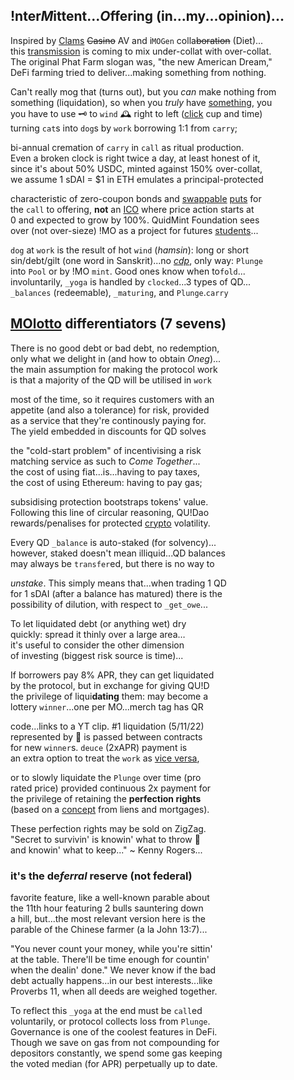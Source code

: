 ## !nter*M*ittent...*O*ffering (in...my...opinion)...
  
Inspired by [Clams]() ~~Casino~~  AV and i`MOGen` colla~~boration~~ (Diet)...  
this [transmission](https://en.wikipedia.org/wiki/Intercarrier_method) is coming to mix under-collat with over-collat.  
 The original Phat Farm slogan was, "the new American Dream,"  
DeFi farming tried to deliver...making something from nothing.  

Can't really mog that (turns out), but you *can* make nothing from  
something (liquidation),
so when you *truly* have [something](https://www.instagram.com/p/ChkumrXLNIp/), you    
you have to use 🗝 to `wind` 🕰 right to left ([click]() cup and time)  
turning `cat`s into `dog`s by `work` borrowing 1:1 from `carry`;  

bi-annual cremation of `carry` in `call` as ritual production.  
Even a broken clock is right twice a day, at least honest of it,  
since it's about 50% USDC, minted against 
150% over-collat,   
we  assume 1 sDAI 
= $1 in ETH emulates a principal-protected  

characteristic of zero-coupon bonds and [swappable](https://twitter.com/guil_lambert/status/1772423853316219051) [puts](https://twitter.com/futurenomics/status/1766173245949014373) for  
the `call` to offering, **not** an [ICO](https://twitter.com/ceterispar1bus/status/1747212170960466316) where price action starts at  
0 and expected to grow by 100%. QuidMint Foundation 
sees  
over (not over-sieze) !MO as a project for futures [students](https://www.university.com/)...

`dog` at
`work` is  the result of hot `wind` (*hamsin*): long or short  
sin/debt/gilt (one word in Sanskrit)...no [*cdp*](https://twitter.com/zellic_io/status/1688666477552193536), only way: `Plunge`  
into `Pool` or by !MO `mint`. Good ones know when to`fold`...  
involuntarily, `_yoga`
is handled by `clocked`...3 types of QD...   
`_balances` (redeemable), `_maturing`, and `Plunge`.`carry`
  


##  [MOlotto](https://www.youtube.com/watch?v=_1lmF5qtY3k) differentiators (7 sevens)

There is no good debt or bad debt, no redemption,   
only what we delight in (and how to obtain *Oneg*)...  
the main assumption for making the protocol work  
is that a majority of the QD will be utilised in `work`  

most of the time, so it requires customers with an  
appetite (and also a tolerance) for risk, provided  
as a service that they're continously paying for.  
The yield embedded in discounts for QD solves   

the "cold-start problem" of incentivising a risk  
matching service as such to *Come Together*...   
the cost of using fiat...is...having to pay taxes,   
the cost of using Ethereum: having to pay gas;  

subsidising protection bootstraps tokens' value.  
Following this line of circular reasoning, QU!Dao  
rewards/penalises for protected [crypto](https://twitter.com/VitalikButerin/status/1781712882645795202) volatility.  


Every QD `_balance` is auto-staked (for solvency)...  
however, staked doesn't mean illiquid...QD balances  
may always be `transfer`ed, but there is no way to  

*unstake*. This simply means that...when trading 1 QD  
for 1 sDAI (after a balance has matured) there is the  
possibility of dilution, with respect to `_get_owe`...


To let liquidated debt (or anything wet) dry  
quickly: spread it thinly over a large area…  
it's useful to consider the other dimension   
of investing (biggest risk source is time)...   


If borrowers pay 8% APR, they can get liquidated  
by the protocol, but in exchange for giving QU!D  
the privilege of liqui**dating** them: may become a  
lottery `winner`...one per MO...merch tag has QR  

code...links to a YT clip. #1 liquidation (5/11/22)      
represented by 👕 is passed between contracts   
for new `winner`s. `deuce` (2xAPR) payment is  
an extra option to treat the `work` as [vice versa](https://www.instagram.com/p/CnPsieFKzRQ/),


or to slowly liquidate the `Plunge` over time (pro  
rated price) provided continuous 2x payment for  
the privilege of retaining the **perfection rights**   
(based on a [concept](https://en.wikipedia.org/wiki/Celebrity_bond) from liens and mortgages).  

These perfection rights may be sold on ZigZag.  
"Secret to survivin' is knowin' what to throw 🏀  
and knowin' what to keep..." ~ Kenny Rogers...


### it's the de*ferral* reserve (not federal)
 
favorite feature, like a well-known parable about  
the 11th hour featuring 2 bulls sauntering down  
a hill, but...the most relevant version here is the  
parable of the Chinese farmer (a la John 13:7)...  

"You never count your money, while you're sittin'  
at the table. There'll be time enough for countin'  
when the dealin' done." We never know if the bad  
debt actually happens...in our best interests...like  
Proverbs 11, when all deeds are weighed together.  

To reflect this `_yoga` at the end must be `call`ed  
voluntarily, or protocol collects loss from `Plunge`.   
Governance is one of the coolest features in DeFi.  
Though we save on gas from not compounding for   
depositors constantly, we spend some gas keeping  
the voted median (for APR) perpetually up to date.   

